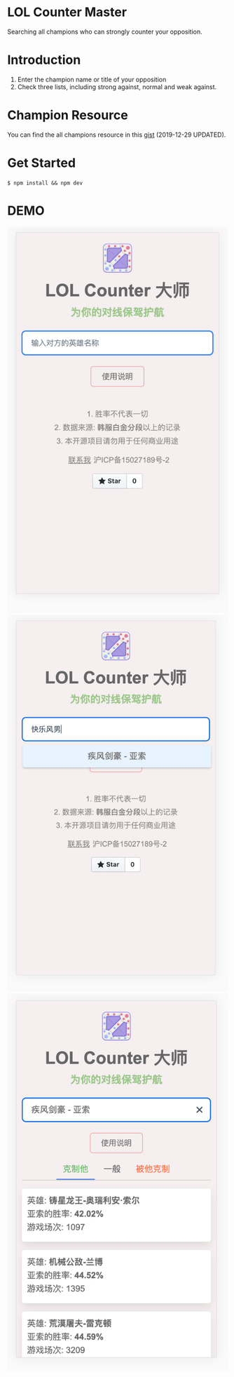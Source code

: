 LOL Counter Master
===
Searching all champions who can strongly counter your opposition.  

# Introduction
1. Enter the champion name or title of your opposition
2. Check three lists, including strong against, normal and weak against.

# Champion Resource
You can find the all champions resource in this [gist](https://gist.github.com/dcalsky/64d510479619b880b07569e85f370198) (2019-12-29 UPDATED).

# Get Started
`$ npm install && npm dev`

# DEMO
![index](./images/index.png)
![search](./images/search.png)
![counters](./images/counters.png)
